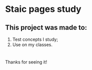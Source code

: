 # Staic pages study
## This project was made to:
1. Test concepts I study;
2. Use on my classes.
# 
Thanks for seeing it!
